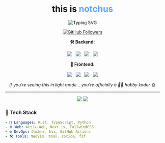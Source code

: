<h1 align="center">
  this is <span style="color:#58a6ff;">notchus</span><br/>
</h1>

<p align="center" height="45">
  <img src="https://readme-typing-svg.demolab.com/?lines=steve%20is%20not%20bald;building%20a%20twittergram%20but%20better;what%20about%20cool%20ideas&font=Fira%20Code&center=true&width=440&height=45&color=58A6FF&vCenter=true&pause=1000&size=22" alt="Typing SVG" />
</p>

<p align="center">
  <a href="https://github.com/notchus">
    <img src="https://img.shields.io/github/followers/notchus?label=Followers&style=social" alt="GitHub Followers" />
  </a>
</p>

<p align="center">
  <strong>🛠️ Backend:</strong>
  <br /><br />
  <img src="https://img.shields.io/badge/Built%20with-Rust-orange?style=flat-square&logo=rust&logoColor=white" />
  &nbsp;
  <img src="https://img.shields.io/badge/Backend-Actix-blue?style=flat-square&logo=actix-web&logoColor=white" />
  &nbsp;
  <img src="https://img.shields.io/badge/Cache-Redis-red?style=flat-square&logo=redis&logoColor=white" />
  &nbsp;
  <img src="https://img.shields.io/badge/Database-PostgreSQL-316192?style=flat-square&logo=postgresql&logoColor=white" />
</p>

<p align="center">
  <strong>🎨 Frontend:</strong>
  <br /><br />
  <img src="https://img.shields.io/badge/Frontend-Next.js-black?style=flat-square&logo=next.js&logoColor=white" />
  &nbsp;
  <img src="https://img.shields.io/badge/Frontend-Angular-DD0031?style=flat-square&logo=angular&logoColor=white" />
  &nbsp;
  <img src="https://img.shields.io/badge/Styles-UnoCSS-333333?style=flat-square&logo=tailwindcss&logoColor=white" />
  &nbsp;
  <img src="https://img.shields.io/badge/Mobile-Flutter-02569B?style=flat-square&logo=flutter&logoColor=white" />
</p>

<p align="center">
  <em>If you're seeing this in light mode... you're officially a 🧑‍💻 hobby koder</em> 🌞
</p>

---

<p align="center"> <img src="https://github-readme-stats.vercel.app/api?username=notchus&show_icons=true&theme=github_dark&hide_border=true" /> <img src="https://github-readme-streak-stats.herokuapp.com/?user=notchus&theme=github-dark&hide_border=true" /> </p>

### 🚀 Tech Stack
```yaml
- 🔧 Languages: Rust, TypeScript, Python
- 🌐 Web: Actix-Web, Next.js, TailwindCSS
- ⚙️ DevOps: Docker, Nix, GitHub Actions
- 🛠️ Tools: Neovim, tmux, zoxide, fzf
